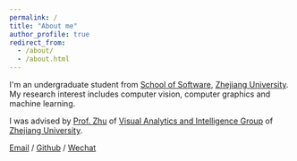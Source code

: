 ```yaml
---
permalink: /
title: "About me"
author_profile: true
redirect_from: 
  - /about/
  - /about.html
---
```


I'm an undergraduate student from [School of Software](http://www.cst.zju.edu.cn/), [Zhejiang University](https://www.zju.edu.cn/). My research interest includes computer vision, computer graphics and machine learning.

I was advised by [Prof. Zhu](https://minfengzhu.github.io/) of [Visual Analytics and Intelligence Group](https://zjuvai.cn/) of [Zhejiang University](https://www.zju.edu.cn/).

[Email](mailto:xincheng.tan.sc@gmail.com) / [Github](https://github.com/Xincheng-Tan) / [Wechat](../images/Wechat.png)

